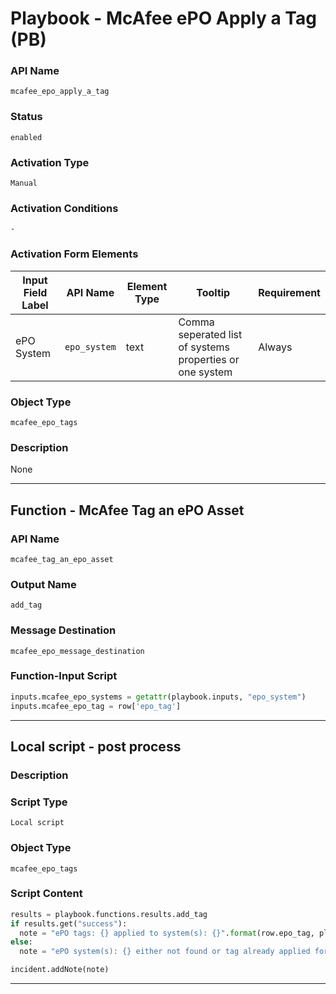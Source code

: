 <!--
    DO NOT MANUALLY EDIT THIS FILE
    THIS FILE IS AUTOMATICALLY GENERATED WITH resilient-sdk codegen
    Generated with resilient-sdk v50.0.151
-->

# Playbook - McAfee ePO Apply a Tag (PB)

### API Name
`mcafee_epo_apply_a_tag`

### Status
`enabled`

### Activation Type
`Manual`

### Activation Conditions
`-`

### Activation Form Elements
| Input Field Label | API Name | Element Type | Tooltip | Requirement |
| ----------------- | -------- | ------------ | ------- | ----------- |
| ePO System | `epo_system` | text | Comma seperated list of systems properties or one system  | Always |

### Object Type
`mcafee_epo_tags`

### Description
None


---
## Function - McAfee Tag an ePO Asset

### API Name
`mcafee_tag_an_epo_asset`

### Output Name
`add_tag`

### Message Destination
`mcafee_epo_message_destination`

### Function-Input Script
```python
inputs.mcafee_epo_systems = getattr(playbook.inputs, "epo_system")
inputs.mcafee_epo_tag = row['epo_tag']
```

---

## Local script - post process

### Description


### Script Type
`Local script`

### Object Type
`mcafee_epo_tags`

### Script Content
```python
results = playbook.functions.results.add_tag
if results.get("success"):
  note = "ePO tags: {} applied to system(s): {}".format(row.epo_tag, playbook.inputs.epo_system)
else:
  note = "ePO system(s): {} either not found or tag already applied for tags: {}".format(playbook.inputs.epo_system, row.epo_tag)

incident.addNote(note)
```

---

